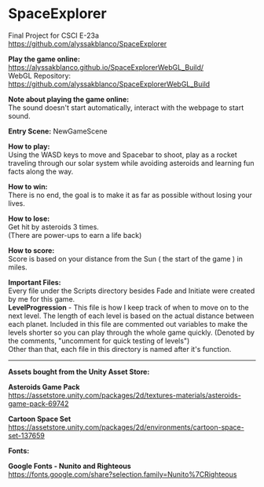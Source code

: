 # SpaceExplorer
Final Project for CSCI E-23a <br/>
https://github.com/alyssakblanco/SpaceExplorer

<b>Play the game online:</b>
https://alyssakblanco.github.io/SpaceExplorerWebGL_Build/ <br/>
WebGL Repository: https://github.com/alyssakblanco/SpaceExplorerWebGL_Build

<b>Note about playing the game online:</b> <br/>
The sound doesn't start automatically, interact with the webpage to start sound.

<b>Entry Scene:</b> NewGameScene

<b>How to play:</b> <br/>
Using the WASD keys to move and Spacebar to shoot, play as a rocket traveling through our solar system while avoiding asteroids and learning fun facts along the way. 

<b>How to win:</b> <br/>
There is no end, the goal is to make it as far as possible without losing your lives.

<b>How to lose:</b> <br/>
Get hit by asteroids 3 times. <br/>
(There are power-ups to earn a life back)

<b>How to score:</b> <br/>
Score is based on your distance from the Sun ( the start of the game ) in miles.

<b>Important Files:</b> <br/>
Every file under the Scripts directory besides Fade and Initiate were created by me for this game.
<br/>
<b>LevelProgression</b> - This file is how I keep track of when to move on to the next level. The length of each level is based on the actual distance between each planet. Included in this file are commented out variables to make the levels shorter so you can play through the whole game quickly. (Denoted by the comments, "uncomment for quick testing of levels")
<br/>
Other than that, each file in this directory is named after it's function.


-----------------------------------------

<b>Assets bought from the Unity Asset Store:</b>

<b>Asteroids Game Pack</b> <br/>
https://assetstore.unity.com/packages/2d/textures-materials/asteroids-game-pack-69742

<b>Cartoon Space Set</b> <br/>
https://assetstore.unity.com/packages/2d/environments/cartoon-space-set-137659

<b>Fonts:</b>

<b>Google Fonts - Nunito and Righteous</b> <br/>
https://fonts.google.com/share?selection.family=Nunito%7CRighteous
